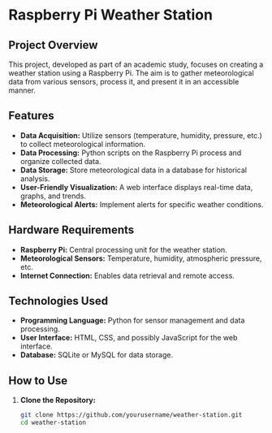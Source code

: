 # Raspberry Pi Weather Station

## Project Overview

This project, developed as part of an academic study, focuses on creating a weather station using a Raspberry Pi. The aim is to gather meteorological data from various sensors, process it, and present it in an accessible manner.

## Features

- **Data Acquisition:** Utilize sensors (temperature, humidity, pressure, etc.) to collect meteorological information.
- **Data Processing:** Python scripts on the Raspberry Pi process and organize collected data.
- **Data Storage:** Store meteorological data in a database for historical analysis.
- **User-Friendly Visualization:** A web interface displays real-time data, graphs, and trends.
- **Meteorological Alerts:** Implement alerts for specific weather conditions.

## Hardware Requirements

- **Raspberry Pi:** Central processing unit for the weather station.
- **Meteorological Sensors:** Temperature, humidity, atmospheric pressure, etc.
- **Internet Connection:** Enables data retrieval and remote access.

## Technologies Used

- **Programming Language:** Python for sensor management and data processing.
- **User Interface:** HTML, CSS, and possibly JavaScript for the web interface.
- **Database:** SQLite or MySQL for data storage.

## How to Use

1. **Clone the Repository:**
   ```bash
   git clone https://github.com/yourusername/weather-station.git
   cd weather-station
   ```
